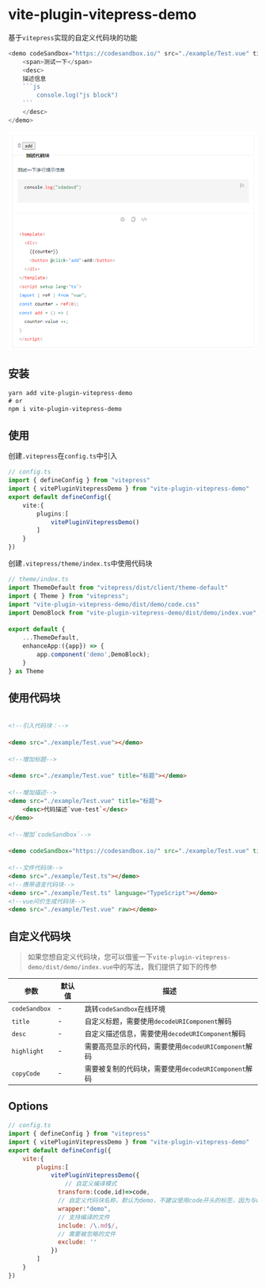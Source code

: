 # vite-plugin-vitepress-demo

基于`vitepress`实现的自定义代码块的功能

```js
<demo codeSandbox="https://codesandbox.io/" src="./example/Test.vue" title="测试代码块">
    <span>测试一下</span>
    <desc>
    描述信息
    ```js
        console.log("js block")
    ```
    </desc>
</demo>
```


![demo](./img.png)

## 安装

```shell
yarn add vite-plugin-vitepress-demo
# or
npm i vite-plugin-vitepress-demo
```

## 使用

创建`.vitepress`在`config.ts`中引入

```ts
// config.ts
import { defineConfig } from "vitepress"
import { vitePluginVitepressDemo } from "vite-plugin-vitepress-demo"
export default defineConfig({
    vite:{
        plugins:[
            vitePluginVitepressDemo()
        ]
    }
})
```

创建`.vitepress/theme/index.ts`中使用代码块

```ts
// theme/index.ts
import ThemeDefault from "vitepress/dist/client/theme-default"
import { Theme } from "vitepress";
import "vite-plugin-vitepress-demo/dist/demo/code.css"
import DemoBlock from "vite-plugin-vitepress-demo/dist/demo/index.vue";

export default {
    ...ThemeDefault,
    enhanceApp:({app}) => {
        app.component('demo',DemoBlock);
    }
} as Theme
```

## 使用代码块

```html

<!--引入代码块：-->

<demo src="./example/Test.vue"></demo>

<!--增加标题-->

<demo src="./example/Test.vue" title="标题"></demo>

<!--增加描述-->
<demo src="./example/Test.vue" title="标题">
    <desc>代码描述`vue-test`</desc>
</demo>

<!--增加`codeSandbox`-->

<demo codeSandbox="https://codesandbox.io/" src="./example/Test.vue" title="测试" desc="描述信息`codeSandbox`"></demo>

<!--文件代码块-->
<demo src="./example/Test.ts"></demo>
<!--携带语言代码块-->
<demo src="./example/Test.ts" language="TypeScript"></demo>
<!--vue问价生成代码块-->
<demo src="./example/Test.vue" raw></demo>
```

## 自定义代码块

> 如果您想自定义代码块，您可以借鉴一下`vite-plugin-vitepress-demo/dist/demo/index.vue`中的写法，我们提供了如下的传参

| 参数          | 默认值 | 描述                                                 |
| ------------- | ------ | ---------------------------------------------------- |
| `codeSandbox` | -      | 跳转`codeSandbox`在线环境                            |
| `title`       | -      | 自定义标题，需要使用`decodeURIComponent`解码         |
| `desc`        | -      | 自定义描述信息，需要使用`decodeURIComponent`解码     |
| `highlight`   | -      | 需要高亮显示的代码，需要使用`decodeURIComponent`解码 |
| `copyCode`    | -      | 需要被复制的代码块，需要使用`decodeURIComponent`解码 |



## Options

```js
// config.ts
import { defineConfig } from "vitepress"
import { vitePluginVitepressDemo } from "vite-plugin-vitepress-demo"
export default defineConfig({
    vite:{
        plugins:[
            vitePluginVitepressDemo({
           		// 自定义编译模式
              transform:(code,id)=>code,
              // 自定义代码块名称，默认为demo，不建议使用code开头的标签，因为与vitepress默认的code冲突
              wrapper:"demo",
              // 支持编译的文件
              include: /\.md$/,
              // 需要被忽略的文件
              exclude: ''
            })
        ]
    }
})
```
